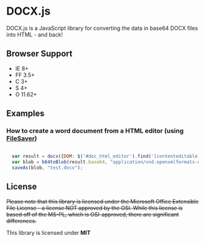 # DOCX.js

DOCX.js is a JavaScript library for converting the data in base64 DOCX files into HTML - and back! 

## Browser Support

* IE 8+
* FF 3.5+
* C 3+
* S 4+
* O 11.62+

## Examples

### How to create a word document from a HTML editor (using [FileSaver](http://www.github.com/eligrey/FileSaver.js))

```js

  var result = docx({DOM: $('#doc_html_editor').find('[contenteditable]').get(0) });
  var blob = b64toBlob(result.base64, "application/vnd.openxmlformats-officedocument.wordprocessingml.document");
  saveAs(blob, "test.docx");

```

## License

<strike>Please note that this library is licensed under the Microsoft Office Extensible File License - a license NOT approved by the OSI. 
While this license is based off of the MS-PL, which is OSI-approved, there are significant differences.</strike>

This library is licensed under **MIT**

